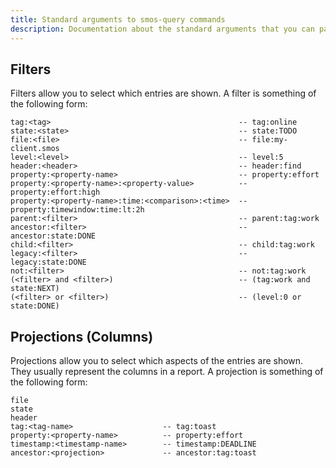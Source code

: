 ```yaml
---
title: Standard arguments to smos-query commands
description: Documentation about the standard arguments that you can pass to multiple of the smos-query commands
---
```


## Filters

Filters allow you to select which entries are shown.
A filter is something of the following form:

``` plain
tag:<tag>                                          -- tag:online
state:<state>                                      -- state:TODO
file:<file>                                        -- file:my-client.smos
level:<level>                                      -- level:5
header:<header>                                    -- header:find
property:<property-name>                           -- property:effort
property:<property-name>:<property-value>          -- property:effort:high
property:<property-name>:time:<comparison>:<time>  -- property:timewindow:time:lt:2h
parent:<filter>                                    -- parent:tag:work
ancestor:<filter>                                  -- ancestor:state:DONE
child:<filter>                                     -- child:tag:work
legacy:<filter>                                    -- legacy:state:DONE
not:<filter>                                       -- not:tag:work
(<filter> and <filter>)                            -- (tag:work and state:NEXT)
(<filter> or <filter>)                             -- (level:0 or state:DONE)
```

## Projections (Columns)

Projections allow you to select which aspects of the entries are shown.
They usually represent the columns in a report.
A projection is something of the following form:

``` plain
file
state
header
tag:<tag-name>                    -- tag:toast
property:<property-name>          -- property:effort
timestamp:<timestamp-name>        -- timestamp:DEADLINE
ancestor:<projection>             -- ancestor:tag:toast
```
